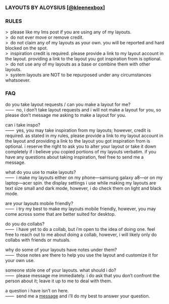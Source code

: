 ### LAYOUTS BY ALOYSIUS [[@kleenexbox](https://www.quotev.com/kleenexbox)]
### RULES
\> please like my lms post if you are using any of my layouts.  
\> do not ever move or remove credit.  
\> do not claim any of my layouts as your own. you will be reported and hard blocked on the spot.  
\> inspiration credit is required. please provide a link to my layout account in the layout. providing a link to the layout you got inspiration from is optional.  
\> do not use any of my layouts as a base or combine them with other layouts.  
\> system layouts are NOT to be repurposed under any circumstances whatsoever.  

### FAQ
do you take layout requests / can you make a layout for me?  
—— no, i don’t take layout requests and i will not make a layout for you, so please don’t message me asking to make a layout for you.

can i take inspo?  
—— yes, you may take inspiration from my layouts; however, credit is required. as stated in my rules, please provide a link to my layout account in the layout and providing a link to the layout you got inspiration from is optional. i reserve the right to ask you to alter your layout or take it down completely if i believe you copied portions of my layouts verbatim. if you have any questions about taking inspiration, feel free to send me a message.

what do you use to make layouts?  
—— i make my layouts either on my phone—samsung galaxy a8—or on my laptop—acer spin. the display settings i use while making my layouts are text size small and dark mode, however, i do check them on light and black mode.

are your layouts mobile friendly?  
—— i try my best to make my layouts mobile friendly, however, you may come across some that are better suited for desktop.

do you do collabs?  
—— i have yet to do a collab, but i’m open to the idea of doing one. feel free to reach out to me about doing a collab, however, i will likely only do collabs with friends or mutuals.

why do some of your layouts have notes under them?  
—— those notes are there to help you use the layout and customize it for your own use.

someone stole one of your layouts. what should i do?  
—— please message me immediately. i do ask that you don’t confront the person about it; leave it up to me to deal with them.

a question i have isn’t on here.  
—— send me a [message](https://www.quotev.com/kleenexbox/messages) and i’ll do my best to answer your question.
